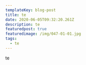 ```yaml
---
templateKey: blog-post
title: te
date: 2020-06-05T09:32:20.261Z
description: te
featuredpost: true
featuredimage: /img/047-01-01.jpg
tags:
  - te
---
```

te